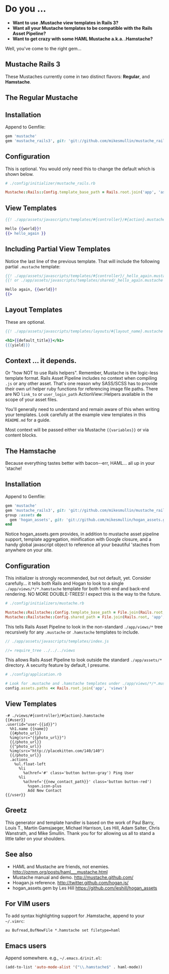 # Do you ...
* **Want to use .Mustache view templates in Rails 3?**
* **Want all your Mustache templates to be compatible with the Rails Asset Pipeline?**
* **Want to get crazy with some HAML Mustache a.k.a. .Hamstache?**

Well, you've come to the right gem...

## Mustache Rails 3

These Mustaches currently come in two distinct flavors: **Regular**, and **Hamstache**.

## The Regular Mustache

## Installation

Append to Gemfile:

```ruby
gem 'mustache'
gem 'mustache_rails3', git: 'git://github.com/mikesmullin/mustache_rails3.git'
```


## Configuration

This is optional. You would only need this to change the default which is shown below.

```ruby
# ./config/initializer/mustache_rails.rb

Mustache::Rails::Config.template_base_path = Rails.root.join('app', 'assets', 'javascripts', 'templates')
```


## View Templates

```mustache
{{! ./app/assets/javascripts/templates/#{controller}/#{action}.mustache }}

Hello {{world}}!
{{> hello_again }}
```


## Including Partial View Templates

Notice the last line of the previous template. That will include the following
partial `.mustache` template:

```mustache
{{! ./app/assets/javascripts/templates/#{controller}/_hello_again.mustache }}
{{! or ./app/assets/javascripts/templates/shared/_hello_again.mustache }}

Hello again, {{world}}!
{{>
```


## Layout Templates

These are optional.

```mustache
{{! ./app/assets/javascripts/templates/layouts/#{layout_name}.mustache }}

<h1>{{default_title}}</h1>
{{{yield}}}
```

## Context ... it depends.

Or "how NOT to use Rails helpers". Remember, Mustache is the logic-less template format.
Rails Asset Pipeline includes no context when compiling `.js` or any other asset. That's one 
reason why SASS/SCSS has to provide their own url helper ruby functions for referencing 
image file paths. There are NO `link_to` or `user_login_path` ActionView::Helpers
available in the scope of your asset files.

You'll generally need to understand and remain aware of this when writing your templates. Look
carefully at the example view templates in this `README.md` for a guide.

Most context will be passed either via Mustache `{{variables}}` or via content blocks.


## The Hamstache

Because everything tastes better with bacon--err, HAML... all up in your 'stache!

## Installation

Append to Gemfile:

```ruby
gem 'mustache'
gem 'mustache_rails3', git: 'git://github.com/mikesmullin/mustache_rails3.git'
group :assets do
  gem 'hogan_assets', git: 'git://github.com/mikesmullin/hogan_assets.git'
end
```

Notice hogan_assets.gem provides, in addition to mustache asset pipeline support,
template aggregation, minification with Google closure, and a handy global javascript 
object to reference all your beautiful 'staches from anywhere on your site.


## Configuration

This initializer is strongly recommended, but not default, yet. Consider carefully...
it tells both Rails and Hogan to look to a single `./app/views/*/*.hamstache` template for
both front-end and back-end rendering. NO MORE DOUBLE-TREES! I expect this is the way to
the future.

```ruby
# ./config/initializers/mustache.rb

Mustache::Railstache::Config.template_base_path = File.join(Rails.root, 'app', 'views')
Mustache::Railstache::Config.shared_path = File.join(Rails.root, 'app', 'views', 'shared')
```

This tells Rails Asset Pipeline to look in the non-standard `./app/views/*` tree recursively
for any `.mustache` or `.hamstache` templates to include.

```javascript
// ./app/assets/javascripts/templates/index.js

//= require_tree ../../../views
```

This allows Rails Asset Pipeline to look outside the standard `./app/assets/*` directory. A
security feature by default, I presume.

```ruby
# ./config/application.rb

# Look for .mustache and .hamstache templates under ./app/views/*/*.mustache and ./app/views/*/*.hamstache
config.assets.paths << Rails.root.join('app', 'views')
```

## View Templates

```haml
-# ./views/#{controller}/#{action}.hamstache
{{#user}}
.user(id="user-{{id}}")
  %h1.name {{name}}
  {{#photo_url}}
  %img(src="{{photo_url}}")
  {{/photo_url}}
  {{^photo_url}}
  %img(src="http://placekitten.com/140/140")
  {{/photo_url}}
  .actions
    %ul.float-left
      %li
        %a(href='#' class='button button-gray') Ping User
      %li
        %a(href='{{new_contact_path}}' class='button button-red')
          %span.icon-plus
          Add New Contact
{{/user}}
```


## Greetz

This generator and template handler is based on the work of Paul Barry, Louis T., Martin Gamsjaeger, 
Michael Harrison, Les Hill, Adam Salter, Chris Wanstrath, and Mike Smullin. Thank you for for 
allowing us all to stand a little taller on your shoulders.


## See also

* HAML and Mustache are friends, not enemies. http://ozmm.org/posts/haml___mustache.html
* Mustache manual and demo. http://mustache.github.com/
* Hoagan.js reference. http://twitter.github.com/hogan.js/
* hogan_assets.gem by Les Hill https://github.com/leshill/hogan_assets


## For VIM users

To add syntax highlighting support for .Hamstache, append to your `~/.vimrc`:

```vimrc
au Bufread,BufNewFile *.hamstache set filetype=haml
```

## Emacs users

Append somewhere. e.g., `~/.emacs.d/init.el`:

```lisp
(add-to-list 'auto-mode-alist '("\\.hamstache$" . haml-mode))
```
